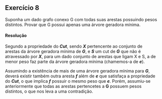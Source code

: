 ## Exercício 8

Suponha um dado grafo conexo G com todas suas arestas possuindo pesos distintos. Provar que G possui apenas uma árvore geradora mínima.

#### Resolução

Segundo a propriedade do ***Cut***, sendo ***X*** pertencente ao conjunto de arestas da árvore geradora mínima de ***G***, e ***S*** um cut de ***G*** que não é atravessado por ***X***, para um dado conjunto de arestas que ligam X e S, a de menor peso faz parte da árvore geradora mínima (chamemos-a de ***e***).

Assumindo a existência de mais de uma árvore geradora mínima para ***G***, deverá existir também outra aresta ***f*** além de ***e*** que satisfaça a propriedade do ***Cut***, o que implica ***f*** possuir o mesmo peso que ***e***. Porém, assumiu-se anteriormente que todas as arestas pertencetes a **G** possuem pesos distintos, o que nos leva a uma contradição.